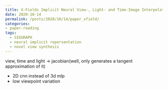```yaml
---
title: X-Fields Implicit Neural View-, Light- and Time-Image Interpolation
date: 2020-10-14
permalink: /posts/2020/10/14/paper_xfield/
categories:
- paper-reading
tags:
  - SIGGRAPH
  - neural implicit repersentation
  - novel view synthesis
---
```


view, time and light -> jacobian(well, only generates a tangent approximation of it)
- 2D cnn instead of 3d mlp
- low viewpoint variation